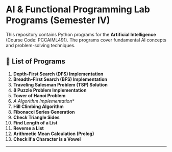 # AI & Functional Programming Lab Programs (Semester IV)

This repository contains Python programs for the **Artificial Intelligence** (Course Code: PCCAIML491). The programs cover fundamental AI concepts and problem-solving techniques.

## 📌 List of Programs

1. **Depth-First Search (DFS) Implementation**
2. **Breadth-First Search (BFS) Implementation**
3. **Traveling Salesman Problem (TSP) Solution**
4. **8 Puzzle Problem Implementation**
5. **Tower of Hanoi Problem**
6. **A* Algorithm Implementation**
7. **Hill Climbing Algorithm**
8. **Fibonacci Series Generation**
9. **Check Triangle Sides**
10. **Find Length of a List**
11. **Reverse a List**
12. **Arithmetic Mean Calculation (Prolog)**
13. **Check if a Character is a Vowel**

---

